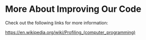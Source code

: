 More About Improving Our Code
=============================

Check out the following links for more information:

<https://en.wikipedia.org/wiki/Profiling_(computer_programming)>